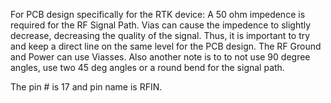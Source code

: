 For PCB design specifically for the RTK device:
  A 50 ohm impedence is required for the RF Signal Path. Vias can cause the impedence to
  slightly decrease, decreasing the quality of the signal. Thus, it is important to try and
  keep a direct line on the same level for the PCB design. The RF Ground and Power can use
  Viasses. Also another note is to to not use 90 degree angles, use two 45 deg angles or a 
  round bend for the signal path.
  
  The pin # is 17 and pin name is RFIN. 
